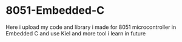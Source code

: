 # 8051-Embedded-C
Here i upload my code and library i made for 8051 microcontroller in Embedded C and use Kiel and more tool i learn in future
